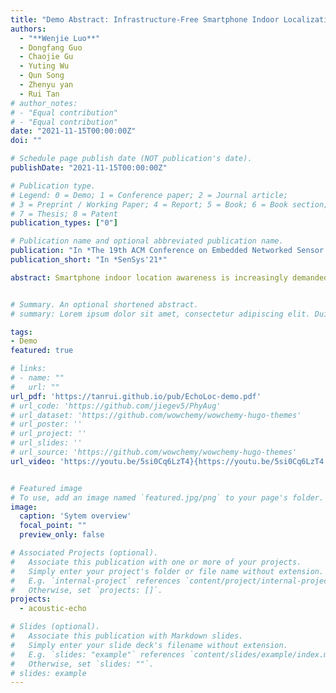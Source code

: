 ```yaml
---
title: "Demo Abstract: Infrastructure-Free Smartphone Indoor Localization Using Room Acoustic Responses"
authors:
  - "**Wenjie Luo**"
  - Dongfang Guo
  - Chaojie Gu
  - Yuting Wu
  - Qun Song
  - Zhenyu yan
  - Rui Tan
# author_notes:
# - "Equal contribution"
# - "Equal contribution"
date: "2021-11-15T00:00:00Z"
doi: ""

# Schedule page publish date (NOT publication's date).
publishDate: "2021-11-15T00:00:00Z"

# Publication type.
# Legend: 0 = Demo; 1 = Conference paper; 2 = Journal article;
# 3 = Preprint / Working Paper; 4 = Report; 5 = Book; 6 = Book section;
# 7 = Thesis; 8 = Patent
publication_types: ["0"]

# Publication name and optional abbreviated publication name.
publication: "In *The 19th ACM Conference on Embedded Networked Sensor Systems (SenSys), November 15-17, 2021, Coimbra, Portugal*"
publication_short: "In *SenSys'21*"

abstract: Smartphone indoor location awareness is increasingly demanded by a variety of mobile applications. The existing solutions for accurate smartphone indoor localization rely on additional devices or pre-installed infrastructure (e.g., dense WiFi access points, Bluetooth beacons). In this demo, we present EchoLoc, an infrastructure-free smartphone indoor localization system using room acoustic response to a chirp emitted by the phone. EchoLoc consists of a mobile client for echo data collection and a cloud server hosting a deep neural network for location inference. EchoLoc achieves 95% accuracy in recognizing 101 locations in a large public indoor space and a median localization error of 0.5m in a typical lab area. 


# Summary. An optional shortened abstract.
# summary: Lorem ipsum dolor sit amet, consectetur adipiscing elit. Duis posuere tellus ac convallis placerat. Proin tincidunt magna sed ex sollicitudin condimentum.

tags:
- Demo
featured: true

# links:
# - name: ""
#   url: ""
url_pdf: 'https://tanrui.github.io/pub/EchoLoc-demo.pdf'
# url_code: 'https://github.com/jiegev5/PhyAug'
# url_dataset: 'https://github.com/wowchemy/wowchemy-hugo-themes'
# url_poster: ''
# url_project: ''
# url_slides: ''
# url_source: 'https://github.com/wowchemy/wowchemy-hugo-themes'
url_video: 'https://youtu.be/5si0Cq6LzT4}{https://youtu.be/5si0Cq6LzT4'


# Featured image
# To use, add an image named `featured.jpg/png` to your page's folder. 
image:
  caption: 'Sytem overview'
  focal_point: ""
  preview_only: false

# Associated Projects (optional).
#   Associate this publication with one or more of your projects.
#   Simply enter your project's folder or file name without extension.
#   E.g. `internal-project` references `content/project/internal-project/index.md`.
#   Otherwise, set `projects: []`.
projects:
  - acoustic-echo

# Slides (optional).
#   Associate this publication with Markdown slides.
#   Simply enter your slide deck's filename without extension.
#   E.g. `slides: "example"` references `content/slides/example/index.md`.
#   Otherwise, set `slides: ""`.
# slides: example
---
```


<!-- {{% callout note %}}
Click the *Cite* button above to demo the feature to enable visitors to import publication metadata into their reference management software.
{{% /callout %}}

{{% callout note %}}
Create your slides in Markdown - click the *Slides* button to check out the example.
{{% /callout %}}

Supplementary notes can be added here, including [code, math, and images](https://wowchemy.com/docs/writing-markdown-latex/). -->

